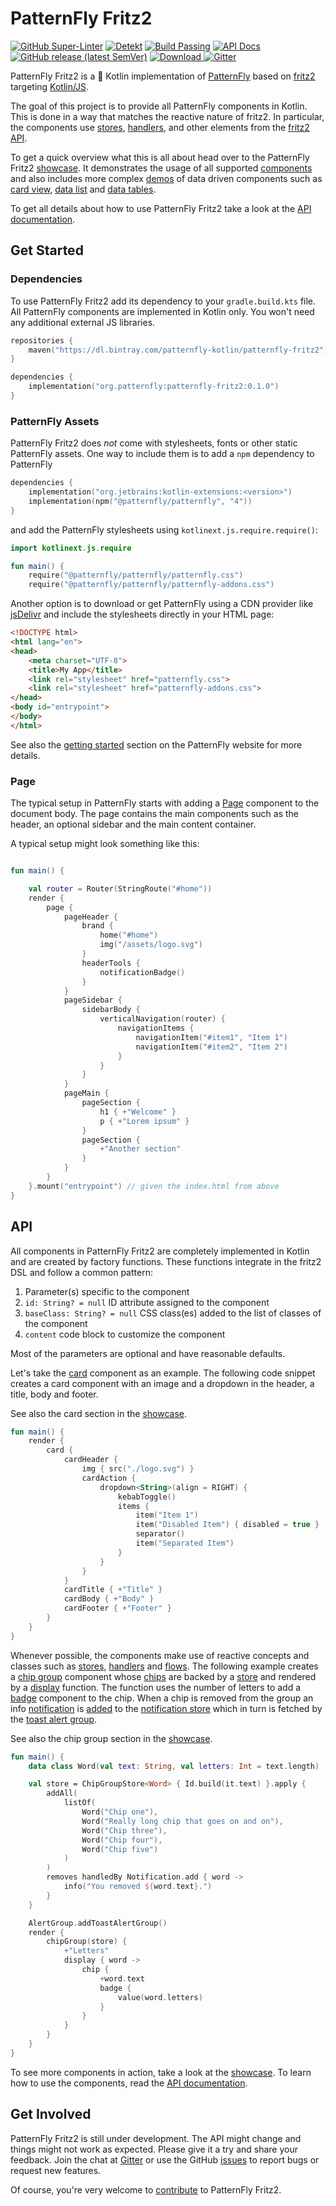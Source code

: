 # PatternFly Fritz2

[![GitHub Super-Linter](https://github.com/patternfly-kotlin/patternfly-fritz2/workflows/lint/badge.svg)](https://github.com/marketplace/actions/super-linter) [![Detekt](https://github.com/patternfly-kotlin/patternfly-fritz2/workflows/detekt/badge.svg)](https://detekt.github.io/detekt/index.html) [![Build Passing](https://github.com/patternfly-kotlin/patternfly-fritz2/workflows/build/badge.svg)](https://github.com/patternfly-kotlin/patternfly-fritz2/actions) [![API Docs](https://img.shields.io/badge/api-docs-brightgreen)](https://patternfly-kotlin.github.io/patternfly-fritz2/patternfly-fritz2/) [![GitHub release (latest SemVer)](https://img.shields.io/github/v/release/patternfly-kotlin/patternfly-fritz2?sort=semver)](https://github.com/patternfly-kotlin/patternfly-fritz2/releases/latest) [ ![Download](https://api.bintray.com/packages/patternfly-kotlin/patternfly-fritz2/patternfly-fritz2/images/download.svg) ](https://bintray.com/patternfly-kotlin/patternfly-fritz2/patternfly-fritz2/_latestVersion) [![Gitter](https://img.shields.io/gitter/room/patternfly-kotlin/patternfly-fritz2)](https://gitter.im/patternfly-kotlin/patternfly-fritz2)

PatternFly Fritz2 is a 💯 Kotlin implementation of [PatternFly](https://www.patternfly.org/) based on [fritz2](https://www.fritz2.dev/) targeting [Kotlin/JS](https://kotl.in/js).

The goal of this project is to provide all PatternFly components in Kotlin. This is done in a way that matches the reactive nature of fritz2. In particular, the components use [stores](https://api.fritz2.dev/core/core/dev.fritz2.binding/-store/index.html), [handlers](https://api.fritz2.dev/core/core/dev.fritz2.binding/-handler/index.html), and other elements from the [fritz2 API](https://api.fritz2.dev/core/core/index.html).

To get a quick overview what this is all about head over to the PatternFly Fritz2 [showcase](https://patternfly-kotlin.github.io/patternfly-fritz2-showcase/). It demonstrates the usage of all supported [components](https://patternfly-kotlin.github.io/patternfly-fritz2-showcase/#component;id=alert) and also includes more complex [demos](https://patternfly-kotlin.github.io/patternfly-fritz2-showcase/#user-demo) of data driven components such as [card view](https://patternfly-kotlin.github.io/patternfly-fritz2/patternfly-fritz2/org.patternfly/-card-view/index.html), [data list](https://patternfly-kotlin.github.io/patternfly-fritz2/patternfly-fritz2/org.patternfly/-data-list/index.html) and [data tables](https://patternfly-kotlin.github.io/patternfly-fritz2/patternfly-fritz2/org.patternfly/-data-table/index.html).

To get all details about how to use PatternFly Fritz2 take a look at the [API documentation](https://patternfly-kotlin.github.io/patternfly-fritz2/patternfly-fritz2/).

## Get Started

### Dependencies

To use PatternFly Fritz2 add its dependency to your `gradle.build.kts` file. All PatternFly components are implemented in Kotlin only. You won't need any additional external JS libraries. 

```kotlin
repositories {
    maven("https://dl.bintray.com/patternfly-kotlin/patternfly-fritz2")
}

dependencies {
    implementation("org.patternfly:patternfly-fritz2:0.1.0")
}
```

### PatternFly Assets

PatternFly Fritz2 does *not* come with stylesheets, fonts or other static PatternFly assets. One way to include them is to add a `npm` dependency to PatternFly 


```kotlin
dependencies {
    implementation("org.jetbrains:kotlin-extensions:<version>")
    implementation(npm("@patternfly/patternfly", "4"))
}
```

and add the PatternFly stylesheets using `kotlinext.js.require.require()`:

```kotlin
import kotlinext.js.require

fun main() {
    require("@patternfly/patternfly/patternfly.css")
    require("@patternfly/patternfly/patternfly-addons.css")
```

Another option is to download or get PatternFly using a CDN provider like [jsDelivr](https://www.jsdelivr.com/package/npm/@patternfly/patternfly) and include the stylesheets directly in your HTML page:

```html
<!DOCTYPE html>
<html lang="en">
<head>
    <meta charset="UTF-8">
    <title>My App</title>
    <link rel="stylesheet" href="patternfly.css">
    <link rel="stylesheet" href="patternfly-addons.css">
</head>
<body id="entrypoint">
</body>
</html>
```

See also the [getting started](https://www.patternfly.org/v4/get-started/develop#htmlcss) section on the PatternFly website for more details. 

### Page

The typical setup in PatternFly starts with adding a [Page](https://patternfly-kotlin.github.io/patternfly-fritz2/patternfly-fritz2/org.patternfly/-page/index.html) component to the document body. The page contains the main components such as the header, an optional sidebar and the main content container. 

A typical setup might look something like this:

```kotlin

fun main() {

    val router = Router(StringRoute("#home"))
    render {
        page {
            pageHeader {
                brand {
                    home("#home")
                    img("/assets/logo.svg")
                }
                headerTools {
                    notificationBadge()
                }
            }
            pageSidebar {
                sidebarBody {
                    verticalNavigation(router) {
                        navigationItems {
                            navigationItem("#item1", "Item 1")
                            navigationItem("#item2", "Item 2")
                        }
                    }
                }
            }
            pageMain {
                pageSection {
                    h1 { +"Welcome" }
                    p { +"Lorem ipsum" }
                }
                pageSection {
                    +"Another section"
                }
            }
        }
    }.mount("entrypoint") // given the index.html from above
}
```

## API

All components in PatternFly Fritz2 are completely implemented in Kotlin and are created by factory functions. These functions integrate in the fritz2 DSL and follow a common pattern:

1. Parameter(s) specific to the component
1. `id: String? = null` ID attribute assigned to the component
1. `baseClass: String? = null` CSS class(es) added to the list of classes of the component
1. `content` code block to customize the component

Most of the parameters are optional and have reasonable defaults.

Let's take the [card](https://patternfly-kotlin.github.io/patternfly-fritz2/patternfly-fritz2/org.patternfly/-card/index.html) component as an example. The following code snippet creates a card component with an image and a dropdown in the header, a title, body and footer. 

See also the card section in the [showcase](https://patternfly-kotlin.github.io/patternfly-fritz2-showcase/#component;id=card). 

```kotlin
fun main() {
    render {
        card {
            cardHeader {
                img { src("./logo.svg") }
                cardAction {
                    dropdown<String>(align = RIGHT) {
                        kebabToggle()
                        items {
                            item("Item 1")
                            item("Disabled Item") { disabled = true }
                            separator()
                            item("Separated Item")
                        }
                    }
                }
            }
            cardTitle { +"Title" }
            cardBody { +"Body" }
            cardFooter { +"Footer" }
        }
    }    
}
```

Whenever possible, the components make use of reactive concepts and classes such as [stores](https://api.fritz2.dev/core/core/dev.fritz2.binding/-store/index.html), [handlers](https://api.fritz2.dev/core/core/dev.fritz2.binding/-handler/index.html) and [flows](https://kotlin.github.io/kotlinx.coroutines/kotlinx-coroutines-core/kotlinx.coroutines.flow/-flow/index.html). The following example creates a [chip group](https://patternfly-kotlin.github.io/patternfly-fritz2/patternfly-fritz2/org.patternfly/-chip-group/index.html) component whose [chips](https://patternfly-kotlin.github.io/patternfly-fritz2/patternfly-fritz2/org.patternfly/-chip/index.html) are backed by a [store](https://patternfly-kotlin.github.io/patternfly-fritz2/patternfly-fritz2/org.patternfly/-chip-group-store/index.html) and rendered by a [display](https://patternfly-kotlin.github.io/patternfly-fritz2/patternfly-fritz2/org.patternfly/-chip-group/display.html) function. The function uses the number of letters to add a [badge](https://patternfly-kotlin.github.io/patternfly-fritz2/patternfly-fritz2/org.patternfly/-badge/index.html) component to the chip. When a chip is removed from the group an info [notification](https://patternfly-kotlin.github.io/patternfly-fritz2/patternfly-fritz2/org.patternfly/-notification/index.html) is [added](https://patternfly-kotlin.github.io/patternfly-fritz2/patternfly-fritz2/org.patternfly/-notification/-companion/add.html) to the [notification store](https://patternfly-kotlin.github.io/patternfly-fritz2/patternfly-fritz2/org.patternfly/-notification-store/index.html) which in turn is fetched by the [toast alert group](https://patternfly-kotlin.github.io/patternfly-fritz2/patternfly-fritz2/org.patternfly/-alert-group/-companion/add-toast-alert-group.html). 

See also the chip group section in the [showcase](https://patternfly-kotlin.github.io/patternfly-fritz2-showcase/#component;id=chip-group).

```kotlin
fun main() {
    data class Word(val text: String, val letters: Int = text.length)

    val store = ChipGroupStore<Word> { Id.build(it.text) }.apply {
        addAll(
            listOf(
                Word("Chip one"),
                Word("Really long chip that goes on and on"),
                Word("Chip three"),
                Word("Chip four"),
                Word("Chip five")
            )
        )
        removes handledBy Notification.add { word ->
            info("You removed ${word.text}.")
        }
    }

    AlertGroup.addToastAlertGroup()
    render {
        chipGroup(store) {
            +"Letters"
            display { word ->
                chip {
                    +word.text
                    badge {
                        value(word.letters)
                    }
                }
            }
        }
    }
}
```

To see more components in action, take a look at the [showcase](https://patternfly-kotlin.github.io/patternfly-fritz2-showcase/). To learn how to use the components, read the [API documentation](https://patternfly-kotlin.github.io/patternfly-fritz2/patternfly-fritz2/).

## Get Involved

PatternFly Fritz2 is still under development. The API might change and things might not work as expected. Please give it a try and share your feedback. Join the chat at [Gitter](https://gitter.im/patternfly-kotlin/patternfly-fritz2) or use the GitHub [issues](https://github.com/patternfly-kotlin/patternfly-fritz2/issues) to report bugs or request new features. 

Of course, you're very welcome to [contribute](CONTRIBUTING.md) to PatternFly Fritz2.  
